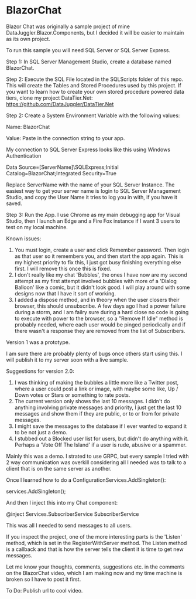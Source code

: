 # BlazorChat
Blazor Chat was originally a sample project of mine DataJuggler.Blazor.Components, but I decided it will be easier to maintain as its own project.

To run this sample you will need SQL Server or SQL Server Express.

Step 1: In SQL Server Management Studio, create a database named BlazorChat.

Step 2: Execute the SQL File located in the SQLScripts folder of this repo. This will create the Tables and Stored Procedures
used by this project. If you want to learn how to create your own stored procedure powered data tiers, clone my project DataTier.Net:
https://github.com/DataJuggler/DataTier.Net

Step 2: Create a System Environment Variable with the following values:

Name: BlazorChat

Value: Paste in the connection string to your app. 

My connection to SQL Server Express looks like this using Windows Authentication

Data Source=[ServerName]\SQLExpress;Initial Catalog=BlazorChat;Integrated Security=True

Replace ServerName with the name of your SQL Server Instance. The easiest way to get your server name is login
to SQL Server Management Studio, and copy the User Name it tries to log you in with, if you have it saved.

Step 3: Run the App. I use Chrome as my main debugging app for Visual Studio, then I launch an Edge
and a Fire Fox instance if I want 3 users to test on my local machine.

Known issues:

1. You must login, create a user and click Remember password. Then login as that user so it remembers you,
and then start the app again. This is my highest priority to fix this, I just got busy finishing everything else
first. I will remove this once this is fixed.
2. I don't really like my chat 'Bubbles', the ones I have now are my second attempt as my first attempt 
involved bubbles with more of a 'Dialog Balloon' like a comic, but it didn't look good. I will play around
with some designs now that I have it sort of working.
3. I added a dispose method, and in theory when the user closers their browser, this should unsubscribe.
A few days ago I had a power failure during a storm, and I am failry sure during a hard close no code is going to
execute with power to the browser, so a "Remove If Idle" method is probably needed, where each user
would be pinged periodically and if there wasn't a response they are removed from the list of Subscribers.

Version 1 was a prototype.


I am sure there are probably plenty of bugs once others start using this. 
I will publish it to my server soon with a live sample. 

Suggestions for version 2.0:
1. I was thinking of making the bubbles a little more like a Twitter post, where a user could post a link or image,
with maybe some like, Up / Down votes or Stars or something to rate posts.
2. The current version only shows the last 10 messages. I didn't do anything involving private messages and priority,
I just get the last 10 messages and show them if they are public, or to or from for private messages.
3. I might save the messages to the database if I ever wanted to expand it to be not just a demo.
4. I stubbed out a Blocked user list for users, but didn't do anything with it. Perhaps a 'Vote Off The Island' if
a user is rude, abusive or a spammer.

Mainly this was a demo. I strated to use GRPC, but every sample I tried with 2 way communication was overkill
considering all I needed was to talk to a client that is on the same server as another. 

Once I learned how to do a ConfigurationServices.AddSingleton():

services.AddSingleton<SubscriberService>();        

And then I inject this into my Chat component:

@inject Services.SubscriberService SubscriberService

This was all I needed to send messages to all users. 

If you inspect the project, one of the more interesting parts is the 'Listen' method, which is set 
in the RegisterWithServer method. The Listen method is a callback and that is how the server
tells the client it is time to get new messages.

Let me know your thoughts, comments, suggestions etc. in the comments on the BlazorChat
video, which I am making now and my time machine is broken so I have to post it first.

To Do: Publish url to cool video.







